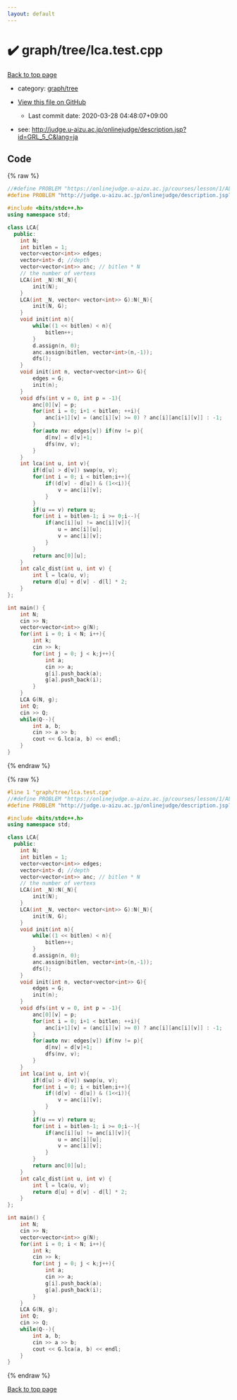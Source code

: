```yaml
---
layout: default
---
```


<!-- mathjax config similar to math.stackexchange -->
<script type="text/javascript" async
  src="https://cdnjs.cloudflare.com/ajax/libs/mathjax/2.7.5/MathJax.js?config=TeX-MML-AM_CHTML">
</script>
<script type="text/x-mathjax-config">
  MathJax.Hub.Config({
    TeX: { equationNumbers: { autoNumber: "AMS" }},
    tex2jax: {
      inlineMath: [ ['$','$'] ],
      processEscapes: true
    },
    "HTML-CSS": { matchFontHeight: false },
    displayAlign: "left",
    displayIndent: "2em"
  });
</script>

<script type="text/javascript" src="https://cdnjs.cloudflare.com/ajax/libs/jquery/3.4.1/jquery.min.js"></script>
<script src="https://cdn.jsdelivr.net/npm/jquery-balloon-js@1.1.2/jquery.balloon.min.js" integrity="sha256-ZEYs9VrgAeNuPvs15E39OsyOJaIkXEEt10fzxJ20+2I=" crossorigin="anonymous"></script>
<script type="text/javascript" src="../../../assets/js/copy-button.js"></script>
<link rel="stylesheet" href="../../../assets/css/copy-button.css" />


# :heavy_check_mark: graph/tree/lca.test.cpp

<a href="../../../index.html">Back to top page</a>

* category: <a href="../../../index.html#28790b6202284cbbffc9d712b59f4b80">graph/tree</a>
* <a href="{{ site.github.repository_url }}/blob/master/graph/tree/lca.test.cpp">View this file on GitHub</a>
    - Last commit date: 2020-03-28 04:48:07+09:00


* see: <a href="http://judge.u-aizu.ac.jp/onlinejudge/description.jsp?id=GRL_5_C&lang=ja">http://judge.u-aizu.ac.jp/onlinejudge/description.jsp?id=GRL_5_C&lang=ja</a>


## Code

<a id="unbundled"></a>
{% raw %}
```cpp
//#define PROBLEM "https://onlinejudge.u-aizu.ac.jp/courses/lesson/1/ALDS1/4/ALDS1_4_B"
#define PROBLEM "http://judge.u-aizu.ac.jp/onlinejudge/description.jsp?id=GRL_5_C&lang=ja"

#include <bits/stdc++.h>
using namespace std;

class LCA{
  public:
    int N;
    int bitlen = 1;
    vector<vector<int>> edges;
    vector<int> d; //depth
    vector<vector<int>> anc; // bitlen * N
    // the number of vertexs
    LCA(int _N):N(_N){
        init(N);
    }
    LCA(int _N, vector< vector<int>> G):N(_N){
        init(N, G);
    }
    void init(int n){
        while((1 << bitlen) < n){
            bitlen++;
        }
        d.assign(n, 0);
        anc.assign(bitlen, vector<int>(n,-1));
        dfs();
    }
    void init(int n, vector<vector<int>> G){
        edges = G;
        init(n);
    }
    void dfs(int v = 0, int p = -1){
        anc[0][v] = p;
        for(int i = 0; i+1 < bitlen; ++i){
            anc[i+1][v] = (anc[i][v] >= 0) ? anc[i][anc[i][v]] : -1;
        }
        for(auto nv: edges[v]) if(nv != p){
            d[nv] = d[v]+1;
            dfs(nv, v);
        }
    }
    int lca(int u, int v){
        if(d[u] > d[v]) swap(u, v);
        for(int i = 0; i < bitlen;i++){
            if((d[v] - d[u]) & (1<<i)){
                v = anc[i][v];
            }
        }
        if(u == v) return u;
        for(int i = bitlen-1; i >= 0;i--){
            if(anc[i][u] != anc[i][v]){
                u = anc[i][u];
                v = anc[i][v];
            }
        }
        return anc[0][u];
    }
    int calc_dist(int u, int v) {
		int l = lca(u, v);
		return d[u] + d[v] - d[l] * 2;
    }
};

int main() {
    int N;
    cin >> N;
    vector<vector<int>> g(N);
    for(int i = 0; i < N; i++){
        int k;
        cin >> k;
        for(int j = 0; j < k;j++){
            int a;
            cin >> a;
            g[i].push_back(a);
            g[a].push_back(i);
        }
    }
    LCA G(N, g);
    int Q;
    cin >> Q;
    while(Q--){
        int a, b;
        cin >> a >> b;
        cout << G.lca(a, b) << endl;
    }
}
```
{% endraw %}

<a id="bundled"></a>
{% raw %}
```cpp
#line 1 "graph/tree/lca.test.cpp"
//#define PROBLEM "https://onlinejudge.u-aizu.ac.jp/courses/lesson/1/ALDS1/4/ALDS1_4_B"
#define PROBLEM "http://judge.u-aizu.ac.jp/onlinejudge/description.jsp?id=GRL_5_C&lang=ja"

#include <bits/stdc++.h>
using namespace std;

class LCA{
  public:
    int N;
    int bitlen = 1;
    vector<vector<int>> edges;
    vector<int> d; //depth
    vector<vector<int>> anc; // bitlen * N
    // the number of vertexs
    LCA(int _N):N(_N){
        init(N);
    }
    LCA(int _N, vector< vector<int>> G):N(_N){
        init(N, G);
    }
    void init(int n){
        while((1 << bitlen) < n){
            bitlen++;
        }
        d.assign(n, 0);
        anc.assign(bitlen, vector<int>(n,-1));
        dfs();
    }
    void init(int n, vector<vector<int>> G){
        edges = G;
        init(n);
    }
    void dfs(int v = 0, int p = -1){
        anc[0][v] = p;
        for(int i = 0; i+1 < bitlen; ++i){
            anc[i+1][v] = (anc[i][v] >= 0) ? anc[i][anc[i][v]] : -1;
        }
        for(auto nv: edges[v]) if(nv != p){
            d[nv] = d[v]+1;
            dfs(nv, v);
        }
    }
    int lca(int u, int v){
        if(d[u] > d[v]) swap(u, v);
        for(int i = 0; i < bitlen;i++){
            if((d[v] - d[u]) & (1<<i)){
                v = anc[i][v];
            }
        }
        if(u == v) return u;
        for(int i = bitlen-1; i >= 0;i--){
            if(anc[i][u] != anc[i][v]){
                u = anc[i][u];
                v = anc[i][v];
            }
        }
        return anc[0][u];
    }
    int calc_dist(int u, int v) {
		int l = lca(u, v);
		return d[u] + d[v] - d[l] * 2;
    }
};

int main() {
    int N;
    cin >> N;
    vector<vector<int>> g(N);
    for(int i = 0; i < N; i++){
        int k;
        cin >> k;
        for(int j = 0; j < k;j++){
            int a;
            cin >> a;
            g[i].push_back(a);
            g[a].push_back(i);
        }
    }
    LCA G(N, g);
    int Q;
    cin >> Q;
    while(Q--){
        int a, b;
        cin >> a >> b;
        cout << G.lca(a, b) << endl;
    }
}

```
{% endraw %}

<a href="../../../index.html">Back to top page</a>

